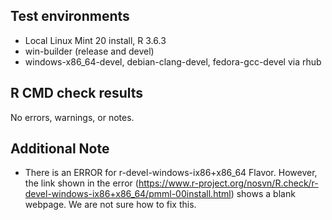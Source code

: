 ## Test environments
* Local Linux Mint 20 install, R 3.6.3
* win-builder (release and devel)
* windows-x86_64-devel, debian-clang-devel, fedora-gcc-devel via rhub

## R CMD check results
No errors, warnings, or notes.

## Additional Note
* There is an ERROR for r-devel-windows-ix86+x86_64 Flavor. However, the link shown in the error (https://www.r-project.org/nosvn/R.check/r-devel-windows-ix86+x86_64/pmml-00install.html) shows a blank webpage. We are not sure how to fix this.
